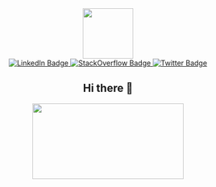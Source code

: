 <div id="header" align="center">
  <img src="https://media.giphy.com/media/3o7bukPWLMVsRz38J2/giphy.gif" width="100"/>
</div>

<div id="badges" align="center">
  <a href="https://www.linkedin.com/in/simbatmotsi/">
    <img src="https://img.shields.io/badge/LinkedIn-blue?logo=linkedin&logoColor=white" alt="LinkedIn Badge"/>
  </a>
  <a href="https://stackoverflow.com/users/8405902/simbarashe-timothy-motsi">
    <img src="https://img.shields.io/badge/StackOverflow-red?logo=stackoverflow&logoColor=white" alt="StackOverflow Badge"/>
  </a>
  <a href="https://twitter.com/simbatmotsi">
    <img src="https://img.shields.io/badge/Twitter-blue?logo=twitter&logoColor=white" alt="Twitter Badge"/>
  </a>
</div>

<div id="wave" align="center">
  <h2> Hi there 👋</h2>
</div>

<div align="center">
  <img src="https://media.giphy.com/media/dWesBcTLavkZuG35MI/giphy.gif" width="300" height="150"/>
</div>

<!--
**simbaTmotsi/simbaTmotsi** is a ✨ _special_ ✨ repository because its `README.md` (this file) appears on your GitHub profile.

Here are some ideas to get you started:

- 🔭 I’m currently working on ...
- 🌱 I’m currently learning ...
- 👯 I’m looking to collaborate on ...
- 🤔 I’m looking for help with ...
- 💬 Ask me about ...
- 📫 How to reach me: ...
- 😄 Pronouns: ...
- ⚡ Fun fact: ...
-->
